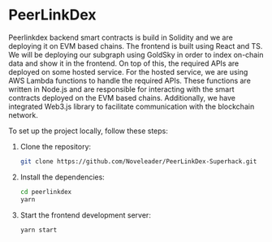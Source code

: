 # PeerLinkDex

Peerlinkdex backend smart contracts is build in Solidity and we are deploying it on EVM based chains. The frontend is built using React and TS. We will be deploying our subgraph using GoldSky in order to index on-chain data and show it in the frontend. On top of this, the required APIs are deployed on some hosted service.
For the hosted service, we are using AWS Lambda functions to handle the required APIs. These functions are written in Node.js and are responsible for interacting with the smart contracts deployed on the EVM based chains. Additionally, we have integrated Web3.js library to facilitate communication with the blockchain network.

To set up the project locally, follow these steps:

1. Clone the repository:
    ```bash
    git clone https://github.com/Noveleader/PeerLinkDex-Superhack.git
    ```

2. Install the dependencies:
    ```bash
    cd peerlinkdex
    yarn
    ```

3. Start the frontend development server:
    ```bash
    yarn start
    ```


